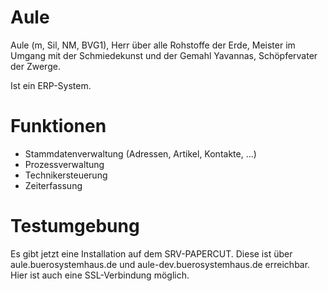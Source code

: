 # Aule
Aule (m, Sil, NM, BVG1), Herr über alle Rohstoffe der Erde, Meister im Umgang mit der Schmiedekunst und der Gemahl Yavannas, Schöpfervater der Zwerge.

Ist ein ERP-System.

# Funktionen
- Stammdatenverwaltung (Adressen, Artikel, Kontakte, ...)
- Prozessverwaltung
- Technikersteuerung
- Zeiterfassung

# Testumgebung
Es gibt jetzt eine Installation auf dem SRV-PAPERCUT. Diese ist über aule.buerosystemhaus.de und aule-dev.buerosystemhaus.de erreichbar. 
Hier ist auch eine SSL-Verbindung möglich.

